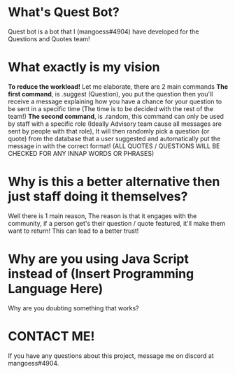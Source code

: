 # What's Quest Bot?
Quest bot is a bot that I (mangoess#4904) have developed for the Questions and Quotes team!

# What exactly is my vision
**To reduce the workload!**
Let me elaborate, there are 2 main commands
**The first command**, is .suggest (Question), you put the question then you'll receive a message explaining how you have a chance for your question to be sent in a specific time (The time is to be decided with the rest of the team!)
**The second command**, is .random, this command can only be used by staff with a specific role (Ideally Advisory team cause all messages are sent by people with that role), It will then randomly pick a question (or quote) from the database that a user suggested and automatically put the message in with the correct format!
(ALL QUOTES / QUESTIONS WILL BE CHECKED FOR ANY INNAP WORDS OR PHRASES)

# Why is this a better alternative then just staff doing it themselves?
Well there is 1 main reason, The reason is that it engages with the community, if a person get's their question / quote featured, it'll make them want to return! This can lead to a better trust!

# Why are you using Java Script instead of (Insert Programming Language Here)
Why are you doubting something that works?

# CONTACT ME!
If you have any questions about this project, message me on discord at mangoess#4904.
